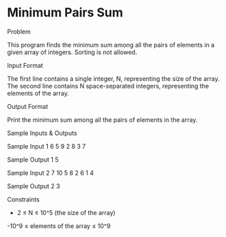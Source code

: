 # Minimum Pairs Sum

Problem

This program finds the minimum sum among all the pairs of elements in a given array of integers. Sorting is not allowed.

Input Format

The first line contains a single integer, N, representing the size of the array. The second line contains N space-separated integers, representing the elements of the array.

Output Format

Print the minimum sum among all the pairs of elements in the array.

Sample Inputs & Outputs

Sample Input 1
6
5 9 2 8 3 7

Sample Output 1
5

Sample Input 2
7
10 5 8 2 6 1 4

Sample Output 2
3

Constraints

- 2 ≤ N ≤ 10^5 (the size of the array) 

 -10^9 ≤ elements of the array ≤ 10^9